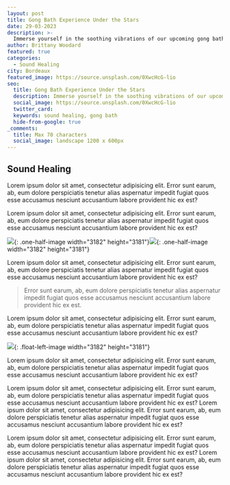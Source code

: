 ```yaml
---
layout: post
title: Gong Bath Experience Under the Stars
date: 29-03-2023
description: >-
  Immerse yourself in the soothing vibrations of our upcoming gong bath event. Let the sound of the gongs wash over you, clearing blockages and restoring balance to your mind, body, and spirit. As you lay comfortably on your mat, the gentle yet powerful vibrations of the gongs will guide you into a state of deep relaxation and meditation. Join us for an evening of healing and rejuvenation, as we explore the transformative power of sound. No experience necessary - all are welcome.
author: Brittany Woodard
featured: true
categories:
  - Sound Healing
city: Bordeaux
featured_image: https://source.unsplash.com/0XwcHcG-lio
seo:
  title: Gong Bath Experience Under the Stars
  description: Immerse yourself in the soothing vibrations of our upcoming gong bath event. Let the sound of the gongs wash over you, clearing blockages and restoring balance to your mind, body, and spirit. As you lay comfortably on your mat, the gentle yet powerful vibrations of the gongs will guide you into a state of deep relaxation and meditation. Join us for an evening of healing and rejuvenation, as we explore the transformative power of sound. No experience necessary - all are welcome.
  social_image: https://source.unsplash.com/0XwcHcG-lio
  twitter_card:
  keywords: sound healing, gong bath
  hide-from-google: true
_comments:
  title: Max 70 characters
  social_image: landscape 1200 x 600px
---
```

## Sound Healing

Lorem ipsum dolor sit amet, consectetur adipisicing elit. Error sunt earum, ab, eum dolore perspiciatis tenetur alias aspernatur impedit fugiat quos esse accusamus nesciunt accusantium labore provident hic ex est?

Lorem ipsum dolor sit amet, consectetur adipisicing elit. Error sunt earum, ab, eum dolore perspiciatis tenetur alias aspernatur impedit fugiat quos esse accusamus nesciunt accusantium labore provident hic ex est?

![](/uploads/dee-copper-and-wild-1lbmrktx8gq-unsplash.jpg){: .one-half-image width="3182" height="3181"}![](/uploads/dee-copper-and-wild-1lbmrktx8gq-unsplash.jpg){: .one-half-image width="3182" height="3181"}

Lorem ipsum dolor sit amet, consectetur adipisicing elit. Error sunt earum, ab, eum dolore perspiciatis tenetur alias aspernatur impedit fugiat quos esse accusamus nesciunt accusantium labore provident hic ex est?

> Error sunt earum, ab, eum dolore perspiciatis tenetur alias aspernatur impedit fugiat quos esse accusamus nesciunt accusantium labore provident hic ex est.

Lorem ipsum dolor sit amet, consectetur adipisicing elit. Error sunt earum, ab, eum dolore perspiciatis tenetur alias aspernatur impedit fugiat quos esse accusamus nesciunt accusantium labore provident hic ex est?

![](/uploads/dee-copper-and-wild-1lbmrktx8gq-unsplash.jpg){: .float-left-image width="3182" height="3181"}

Lorem ipsum dolor sit amet, consectetur adipisicing elit. Error sunt earum, ab, eum dolore perspiciatis tenetur alias aspernatur impedit fugiat quos esse accusamus nesciunt accusantium labore provident hic ex est?

Lorem ipsum dolor sit amet, consectetur adipisicing elit. Error sunt earum, ab, eum dolore perspiciatis tenetur alias aspernatur impedit fugiat quos esse accusamus nesciunt accusantium labore provident hic ex est? Lorem ipsum dolor sit amet, consectetur adipisicing elit. Error sunt earum, ab, eum dolore perspiciatis tenetur alias aspernatur impedit fugiat quos esse accusamus nesciunt accusantium labore provident hic ex est?

Lorem ipsum dolor sit amet, consectetur adipisicing elit. Error sunt earum, ab, eum dolore perspiciatis tenetur alias aspernatur impedit fugiat quos esse accusamus nesciunt accusantium labore provident hic ex est? Lorem ipsum dolor sit amet, consectetur adipisicing elit. Error sunt earum, ab, eum dolore perspiciatis tenetur alias aspernatur impedit fugiat quos esse accusamus nesciunt accusantium labore provident hic ex est?
